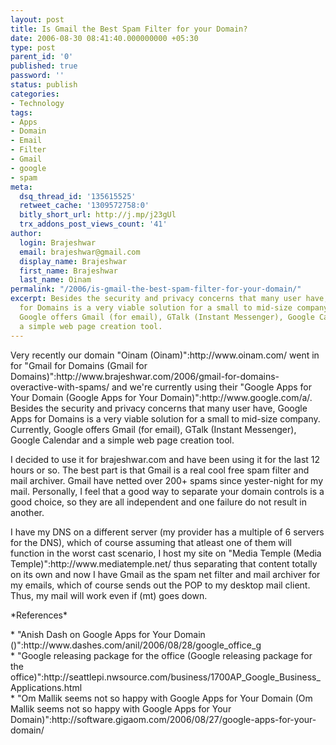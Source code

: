 ```yaml
---
layout: post
title: Is Gmail the Best Spam Filter for your Domain?
date: 2006-08-30 08:41:40.000000000 +05:30
type: post
parent_id: '0'
published: true
password: ''
status: publish
categories:
- Technology
tags:
- Apps
- Domain
- Email
- Filter
- Gmail
- google
- spam
meta:
  dsq_thread_id: '135615525'
  retweet_cache: '1309572758:0'
  bitly_short_url: http://j.mp/j23gUl
  trx_addons_post_views_count: '41'
author:
  login: Brajeshwar
  email: brajeshwar@gmail.com
  display_name: Brajeshwar
  first_name: Brajeshwar
  last_name: Oinam
permalink: "/2006/is-gmail-the-best-spam-filter-for-your-domain/"
excerpt: Besides the security and privacy concerns that many user have, Google Apps
  for Domains is a very viable solution for a small to mid-size company. Currently,
  Google offers Gmail (for email), GTalk (Instant Messenger), Google Calendar and
  a simple web page creation tool.
---
```

<p>Very recently our domain "Oinam (Oinam)":http://www.oinam.com/ went in for "Gmail for Domains (Gmail for Domains)":http://www.brajeshwar.com/2006/gmail-for-domains-overactive-with-spams/ and we're currently using their "Google Apps for Your Domain (Google Apps for Your Domain)":http://www.google.com/a/. Besides the security and privacy concerns that many user have, Google Apps for Domains is a very viable solution for a small to mid-size company. Currently, Google offers Gmail (for email), GTalk (Instant Messenger), Google Calendar and a simple web page creation tool.</p>
<p><!--more--></p>
<p>I decided to use it for brajeshwar.com and have been using it for the last 12 hours or so. The best part is that Gmail is a real cool free spam filter and mail archiver. Gmail have netted over 200+ spams since yester-night for my mail. Personally, I feel that a good way to separate your domain controls is a good choice, so they are all independent and one failure do not result in another.</p>
<p>I have my DNS on a different server (my provider has a multiple of 6 servers for the DNS), which of course assuming that atleast one of them will function in the worst cast scenario, I host my site on "Media Temple (Media Temple)":http://www.mediatemple.net/ thus separating that content totally on its own and now I have Gmail as the spam net filter and mail archiver for my emails, which of course sends out the POP to my desktop mail client. Thus, my mail will work even if (mt) goes down.</p>
<p>*References*</p>
<p>* "Anish Dash on Google Apps for Your Domain ()":http://www.dashes.com/anil/2006/08/28/google_office_g<br />
* "Google releasing package for the office (Google releasing package for the office)":http://seattlepi.nwsource.com/business/1700AP_Google_Business_Applications.html<br />
* "Om Mallik seems not so happy with Google Apps for Your Domain (Om Mallik seems not so happy with Google Apps for Your Domain)":http://software.gigaom.com/2006/08/27/google-apps-for-your-domain/</p>
